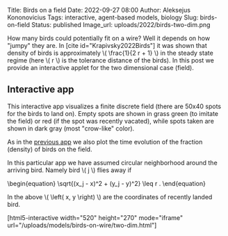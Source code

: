 Title: Birds on a field
Date: 2022-09-27 08:00
Author: Aleksejus Kononovicius
Tags: interactive, agent-based models, biology
Slug: birds-on-field
Status: published
Image_url: uploads/2022/birds-two-dim.png

How many birds could potentially fit on a wire? Well it depends on how
"jumpy" they are. In [cite id="Krapivsky2022Birds"] it was shown that
density of birds is approximately \\\( \frac{1}{2 r + 1} \\\) in the steady
state regime (here \\\( r \\\) is the tolerance distance of the birds). In
this post we provide an interactive applet for the two dimensional case
(field).<!--more-->

## Interactive app

This interactive app visualizes a finite discrete field (there are 50x40
spots for the birds to land on). Empty spots are shown in grass green (to
imitate the field) or red (if the spot was recently vacated), while spots
taken are shown in dark gray (most "crow-like" color).

As in the [previous app]({filename}/articles/2022/birds-on-wire.md) we also
plot the time evolution of the fraction (density) of birds on the field.

In this particular app we have assumed circular neighborhood around the
arriving bird. Namely bird \\\( j \\\) flies away if

\begin{equation}
    \sqrt{(x\_j - x)^2 + (y\_j - y)^2} \leq r .
\end{equation}

In the above \\\( \left( x, y \right) \\\) are the coordinates of recently
landed bird.

[html5-interactive width="520" height="270" mode="iframe"
url="/uploads/models/birds-on-wire/two-dim.html"]
